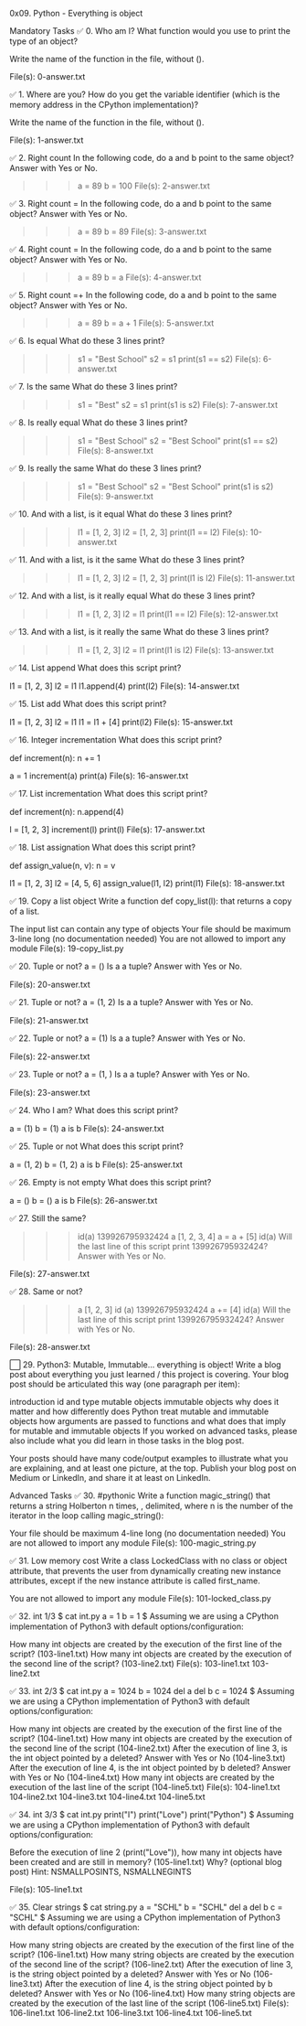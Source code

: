 0x09. Python - Everything is object

Mandatory Tasks
✅ 0. Who am I?
What function would you use to print the type of an object?

Write the name of the function in the file, without ().

File(s): 0-answer.txt

✅ 1. Where are you?
How do you get the variable identifier (which is the memory address in the CPython implementation)?

Write the name of the function in the file, without ().

File(s): 1-answer.txt

✅ 2. Right count
In the following code, do a and b point to the same object? Answer with Yes or No.

>>> a = 89
>>> b = 100
File(s): 2-answer.txt

✅ 3. Right count =
In the following code, do a and b point to the same object? Answer with Yes or No.

>>> a = 89
>>> b = 89
File(s): 3-answer.txt

✅ 4. Right count =
In the following code, do a and b point to the same object? Answer with Yes or No.

>>> a = 89
>>> b = a
File(s): 4-answer.txt

✅ 5. Right count =+
In the following code, do a and b point to the same object? Answer with Yes or No.

>>> a = 89
>>> b = a + 1
File(s): 5-answer.txt

✅ 6. Is equal
What do these 3 lines print?

>>> s1 = "Best School"
>>> s2 = s1
>>> print(s1 == s2)
File(s): 6-answer.txt

✅ 7. Is the same
What do these 3 lines print?

>>> s1 = "Best"
>>> s2 = s1
>>> print(s1 is s2)
File(s): 7-answer.txt

✅ 8. Is really equal
What do these 3 lines print?

>>> s1 = "Best School"
>>> s2 = "Best School"
>>> print(s1 == s2)
File(s): 8-answer.txt

✅ 9. Is really the same
What do these 3 lines print?

>>> s1 = "Best School"
>>> s2 = "Best School"
>>> print(s1 is s2)
File(s): 9-answer.txt

✅ 10. And with a list, is it equal
What do these 3 lines print?

>>> l1 = [1, 2, 3]
>>> l2 = [1, 2, 3]
>>> print(l1 == l2)
File(s): 10-answer.txt

✅ 11. And with a list, is it the same
What do these 3 lines print?

>>> l1 = [1, 2, 3]
>>> l2 = [1, 2, 3]
>>> print(l1 is l2)
File(s): 11-answer.txt

✅ 12. And with a list, is it really equal
What do these 3 lines print?

>>> l1 = [1, 2, 3]
>>> l2 = l1
>>> print(l1 == l2)
File(s): 12-answer.txt

✅ 13. And with a list, is it really the same
What do these 3 lines print?

>>> l1 = [1, 2, 3]
>>> l2 = l1
>>> print(l1 is l2)
File(s): 13-answer.txt

✅ 14. List append
What does this script print?

l1 = [1, 2, 3]
l2 = l1
l1.append(4)
print(l2)
File(s): 14-answer.txt

✅ 15. List add
What does this script print?

l1 = [1, 2, 3]
l2 = l1
l1 = l1 + [4]
print(l2)
File(s): 15-answer.txt

✅ 16. Integer incrementation
What does this script print?

def increment(n):
    n += 1

a = 1
increment(a)
print(a)
File(s): 16-answer.txt

✅ 17. List incrementation
What does this script print?

def increment(n):
    n.append(4)

l = [1, 2, 3]
increment(l)
print(l)
File(s): 17-answer.txt

✅ 18. List assignation
What does this script print?

def assign_value(n, v):
    n = v

l1 = [1, 2, 3]
l2 = [4, 5, 6]
assign_value(l1, l2)
print(l1)
File(s): 18-answer.txt

✅ 19. Copy a list object
Write a function def copy_list(l): that returns a copy of a list.

The input list can contain any type of objects
Your file should be maximum 3-line long (no documentation needed)
You are not allowed to import any module
File(s): 19-copy_list.py

✅ 20. Tuple or not?
a = ()
Is a a tuple? Answer with Yes or No.

File(s): 20-answer.txt

✅ 21. Tuple or not?
a = (1, 2)
Is a a tuple? Answer with Yes or No.

File(s): 21-answer.txt

✅ 22. Tuple or not?
a = (1)
Is a a tuple? Answer with Yes or No.

File(s): 22-answer.txt

✅ 23. Tuple or not?
a = (1, )
Is a a tuple? Answer with Yes or No.

File(s): 23-answer.txt

✅ 24. Who I am?
What does this script print?

a = (1)
b = (1)
a is b
File(s): 24-answer.txt

✅ 25. Tuple or not
What does this script print?

a = (1, 2)
b = (1, 2)
a is b
File(s): 25-answer.txt

✅ 26. Empty is not empty
What does this script print?

a = ()
b = ()
a is b
File(s): 26-answer.txt

✅ 27. Still the same?
>>> id(a)
139926795932424
>>> a
[1, 2, 3, 4]
>>> a = a + [5]
>>> id(a)
Will the last line of this script print 139926795932424? Answer with Yes or No.

File(s): 27-answer.txt

✅ 28. Same or not?
>>> a
[1, 2, 3]
>>> id (a)
139926795932424
>>> a += [4]
>>> id(a)
Will the last line of this script print 139926795932424? Answer with Yes or No.

File(s): 28-answer.txt

⬜ 29. Python3: Mutable, Immutable... everything is object!
Write a blog post about everything you just learned / this project is covering. Your blog post should be articulated this way (one paragraph per item):

introduction
id and type
mutable objects
immutable objects
why does it matter and how differently does Python treat mutable and immutable objects
how arguments are passed to functions and what does that imply for mutable and immutable objects
If you worked on advanced tasks, please also include what you did learn in those tasks in the blog post.

Your posts should have many code/output examples to illustrate what you are explaining, and at least one picture, at the top. Publish your blog post on Medium or LinkedIn, and share it at least on LinkedIn.

Advanced Tasks
✅ 30. #pythonic
Write a function magic_string() that returns a string Holberton n times, ,  delimited, where n is the number of the iterator in the loop calling magic_string():

Your file should be maximum 4-line long (no documentation needed)
You are not allowed to import any module
File(s): 100-magic_string.py

✅ 31. Low memory cost
Write a class LockedClass with no class or object attribute, that prevents the user from dynamically creating new instance attributes, except if the new instance attribute is called first_name.

You are not allowed to import any module
File(s): 101-locked_class.py

✅ 32. int 1/3
$ cat int.py
a = 1
b = 1
$ 
Assuming we are using a CPython implementation of Python3 with default options/configuration:

How many int objects are created by the execution of the first line of the script? (103-line1.txt)
How many int objects are created by the execution of the second line of the script? (103-line2.txt)
File(s): 103-line1.txt 103-line2.txt

✅ 33. int 2/3
$ cat int.py
a = 1024
b = 1024
del a
del b
c = 1024
$ 
Assuming we are using a CPython implementation of Python3 with default options/configuration:

How many int objects are created by the execution of the first line of the script? (104-line1.txt)
How many int objects are created by the execution of the second line of the script (104-line2.txt)
After the execution of line 3, is the int object pointed by a deleted? Answer with Yes or No (104-line3.txt)
After the execution of line 4, is the int object pointed by b deleted? Answer with Yes or No (104-line4.txt)
How many int objects are created by the execution of the last line of the script (104-line5.txt)
File(s): 104-line1.txt 104-line2.txt 104-line3.txt 104-line4.txt 104-line5.txt

✅ 34. int 3/3
$ cat int.py
print("I")
print("Love")
print("Python")
$ 
Assuming we are using a CPython implementation of Python3 with default options/configuration:

Before the execution of line 2 (print("Love")), how many int objects have been created and are still in memory? (105-line1.txt)
Why? (optional blog post)
Hint: NSMALLPOSINTS, NSMALLNEGINTS

File(s): 105-line1.txt

✅ 35. Clear strings
$ cat string.py
a = "SCHL"
b = "SCHL"
del a
del b
c = "SCHL"
$ 
Assuming we are using a CPython implementation of Python3 with default options/configuration:

How many string objects are created by the execution of the first line of the script? (106-line1.txt)
How many string objects are created by the execution of the second line of the script? (106-line2.txt)
After the execution of line 3, is the string object pointed by a deleted? Answer with Yes or No (106-line3.txt)
After the execution of line 4, is the string object pointed by b deleted? Answer with Yes or No (106-line4.txt)
How many string objects are created by the execution of the last line of the script (106-line5.txt)
File(s): 106-line1.txt 106-line2.txt 106-line3.txt 106-line4.txt 106-line5.txt


